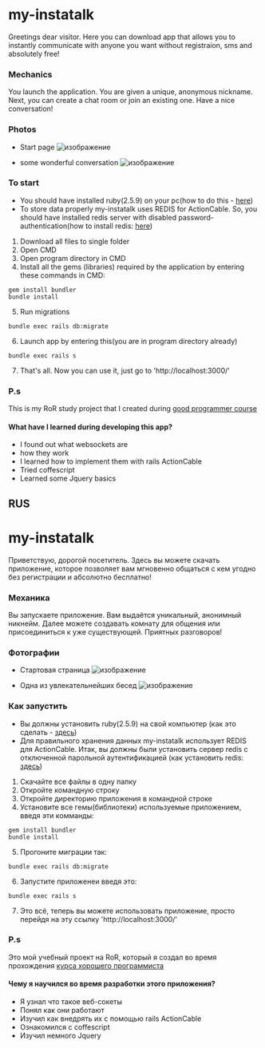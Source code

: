 # my-instatalk
Greetings dear visitor. Here you can download app that allows you to instantly communicate with anyone you want without registraion, sms and absolutely free!

### Mechanics
You launch the application. You are given a unique, anonymous nickname. Next, you can create a chat room or join an existing one. Have a nice conversation!

### Photos
- Start page
![изображение](https://user-images.githubusercontent.com/83035520/193475779-f834ba03-0424-481e-89c0-c6d421bb438c.png)

- some wonderful conversation
![изображение](https://user-images.githubusercontent.com/83035520/193475982-6cdbd056-a6ee-4307-a63e-b0f6d42a8544.png)

### To start

- You should have installed ruby(2.5.9) on your pc(how to do this - [here](https://www.ruby-lang.org/en/documentation/installation/))
- To store data properly my-instatalk uses REDIS for ActionCable. So, you should have installed redis server with disabled password-authentication(how to install redis: [here](https://www.digitalocean.com/community/tutorials/how-to-install-and-secure-redis-on-ubuntu-18-04))

1. Download all files to single folder
2. Open CMD
3. Open program directory in CMD
4. Install all the gems (libraries) required by the application by entering these commands in CMD:
```
gem install bundler
bundle install
```
5. Run migrations
```
bundle exec rails db:migrate
```
6. Launch app by entering this(you are in program directory already)
```
bundle exec rails s
```
7. That's all. Now you can use it, just go to 'http://localhost:3000/'

### P.s
This is my RoR study project that I created during  [good programmer course](https://goodprogrammer.ru/rails)

#### What have I learned during developing this app?
- I found out what websockets are
- how they work
- I learned how to implement them with rails ActionCable
- Tried coffescript
- Learned some Jquery basics

## RUS

# my-instatalk
Приветствую, дорогой посетитель. Здесь вы можете скачать приложение, которое позволяет вам мгновенно общаться с кем угодно без регистрации и абсолютно бесплатно!

### Механика
Вы запускаете приложение. Вам выдаётся уникальный, анонимный никнейм. Далее можете создавать комнату для общения или присоединиться к уже существующей. Приятных разговоров!

### Фотографии
- Стартовая страница
![изображение](https://user-images.githubusercontent.com/83035520/193475779-f834ba03-0424-481e-89c0-c6d421bb438c.png)

- Одна из увлекательнейших бесед
![изображение](https://user-images.githubusercontent.com/83035520/193475982-6cdbd056-a6ee-4307-a63e-b0f6d42a8544.png)

### Как запустить
- Вы должны установить ruby(2.5.9) на свой компьютер (как это сделать - [здесь](https://rubyrush.ru/steps/setup-ruby))
- Для правильного хранения данных my-instatalk использует REDIS для ActionCable. Итак, вы должны были установить сервер redis с отключенной парольной аутентификацией (как установить redis: [здесь](https://www.digitalocean.com/community/tutorials/how-to-install-and-secure-redis-on-ubuntu-18-04-ru))

1. Скачайте все файлы в одну папку
2. Откройте командную строку
3. Откройте директорию приложения в командной строке
4. Установите все гемы(библиотеки) используемые приложением, введя эти комманды:
```
gem install bundler
bundle install
```
5. Прогоните миграции так:
```
bundle exec rails db:migrate
```
6. Запустите приложенеи введя это:
```
bundle exec rails s
```
7. Это всё, теперь вы можете использовать приложение, просто перейдя на эту ссылку 'http://localhost:3000/'

### P.s
Это мой учебный проект на RoR, который я создал во время прохождения [курса хорошего программиста](https://goodprogrammer.ru/rails)


#### Чему я научился во время разработки этого приложения?
- Я узнал что такое веб-сокеты
- Понял как они работают
- Изучил как внедрять их с помощью rails ActionCable
- Ознакомился с coffescript
- Изучил немного Jquery
